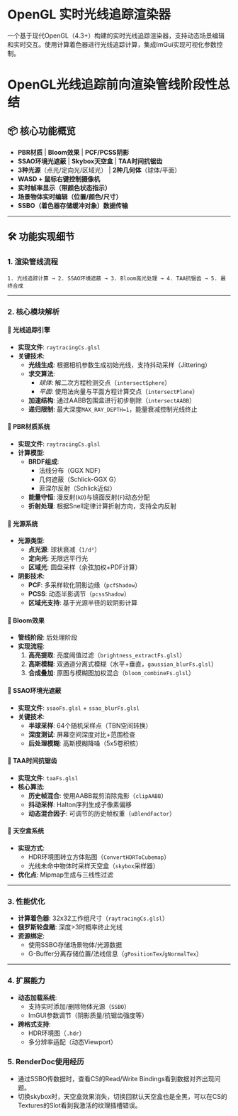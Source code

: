 # OpenGL 实时光线追踪渲染器

一个基于现代OpenGL（4.3+）构建的实时光线追踪渲染器，支持动态场景编辑和实时交互。使用计算着色器进行光线追踪计算，集成ImGui实现可视化参数控制。

# OpenGL光线追踪前向渲染管线阶段性总结

## 📦 核心功能概览
- **PBR材质** | **Bloom效果** | **PCF/PCSS阴影**  
- **SSAO环境光遮蔽** | **Skybox天空盒** | **TAA时间抗锯齿**  
- **3种光源**（点光/定向光/区域光） | **2种几何体**（球体/平面）
- **WASD + 鼠标右键控制摄像机**
- **实时帧率显示（带颜色状态指示）**
- **场景物体实时编辑（位置/颜色/尺寸）**
- **SSBO（着色器存储缓冲对象）数据传输**

---

## 🛠 功能实现细节

### 1. 渲染管线流程
```plaintext
1. 光线追踪计算 → 2. SSAO环境遮蔽 → 3. Bloom高光处理 → 4. TAA抗锯齿 → 5. 最终合成
```

---

### 2. 核心模块解析

#### 📌 **光线追踪引擎**
- **实现文件**: `raytracingCs.glsl`
- **关键技术**:
  - **光线生成**: 根据相机参数生成初始光线，支持抖动采样（Jittering）
  - **求交算法**:
    - *球体*: 解二次方程检测交点（`intersectSphere`）
    - *平面*: 使用法向量与平面方程计算交点（`intersectPlane`）
  - **加速结构**: 通过AABB包围盒进行初步剔除（`intersectAABB`）
  - **递归限制**: 最大深度`MAX_RAY_DEPTH=1`，能量衰减控制光线终止

#### 📌 **PBR材质系统**
- **实现文件**: `raytracingCs.glsl`
- **计算模型**:
  - **BRDF组成**:
    - 法线分布（GGX NDF）
    - 几何遮蔽（Schlick-GGX G）
    - 菲涅尔反射（Schlick近似）
  - **能量守恒**: 漫反射(`kD`)与镜面反射(`F`)动态分配
  - **折射处理**: 根据Snell定律计算折射方向，支持全内反射

#### 📌 **光源系统**
- **光源类型**:
  - **点光源**: 球状衰减（`1/d²`）
  - **定向光**: 无限远平行光
  - **区域光**: 圆盘采样（余弦加权+PDF计算）
- **阴影技术**:
  - **PCF**: 多采样软化阴影边缘（`pcfShadow`）
  - **PCSS**: 动态半影调节（`pcssShadow`）
  - **区域光支持**: 基于光源半径的软阴影计算

#### 📌 **Bloom效果**
- **管线阶段**: 后处理阶段
- **实现流程**:
  1. **高亮提取**: 亮度阈值过滤（`brightness_extractFs.glsl`）
  2. **高斯模糊**: 双通道分离式模糊（水平+垂直，`gaussian_blurFs.glsl`）
  3. **合成叠加**: 原图与模糊图加权混合（`bloom_combineFs.glsl`）

#### 📌 **SSAO环境光遮蔽**
- **实现文件**: `ssaoFs.glsl` + `ssao_blurFs.glsl`
- **关键技术**:
  - **半球采样**: 64个随机采样点（TBN空间转换）
  - **深度测试**: 屏幕空间深度对比+范围检查
  - **后处理模糊**: 高斯模糊降噪（5x5卷积核）

#### 📌 **TAA时间抗锯齿**
- **实现文件**: `taaFs.glsl`
- **核心算法**:
  - **历史帧混合**: 使用AABB裁剪消除鬼影（`clipAABB`）
  - **抖动采样**: Halton序列生成子像素偏移
  - **动态混合因子**: 可调节的历史帧权重（`uBlendFactor`）

#### 📌 **天空盒系统**
- **实现方式**:
  - HDR环境图转立方体贴图（`ConvertHDRToCubemap`）
  - 光线未命中物体时采样天空盒（`skybox`采样器）
- **优化点**: Mipmap生成与三线性过滤

---

### 3. 性能优化
- **计算着色器**: 32x32工作组尺寸（`raytracingCs.glsl`）
- **俄罗斯轮盘赌**: 深度>3时概率终止光线
- **资源绑定**:
  - 使用SSBO存储场景物体/光源数据
  - G-Buffer分离存储位置/法线信息（`gPositionTex`/`gNormalTex`）

---

### 4. 扩展能力
- **动态加载系统**:
  - 支持实时添加/删除物体光源（`SSBO`）
  - ImGUI参数调节（阴影质量/抗锯齿强度等）
- **跨格式支持**:
  - HDR环境图（`.hdr`）
  - 多分辨率适配（动态Viewport）

### 5. RenderDoc使用经历
- 通过SSBO传数据时，查看CS的Read/Write Bindings看到数据对齐出现问题。
- 切换skybox时，天空盒效果消失，切换回默认天空盒也是全黑，可以在CS的Textures的Slot看到我激活的纹理插槽错误。